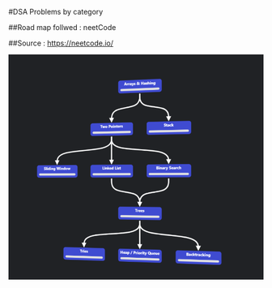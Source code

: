 #DSA Problems by category

##Road map follwed : neetCode

##Source : https://neetcode.io/

![[roadmap](roadmap.png)](roadmap.png)
